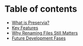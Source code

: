 # Table of contents

* [What is Preservia?](README.md)
* [Key Features](key-features.md)
* [Why Renaming Files Still Matters](why-renaming-files-still-matters.md)
* [Future Development Fases](future-development-fases.md)
